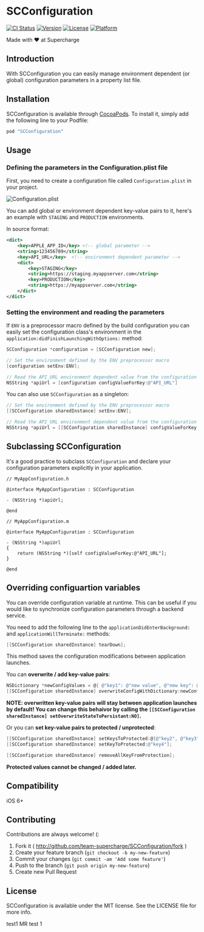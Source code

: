# SCConfiguration

[![CI Status](http://img.shields.io/travis/team-supercharge/SCConfiguration.svg?style=flat)](https://travis-ci.org/team-supercharge/SCConfiguration)
[![Version](https://img.shields.io/cocoapods/v/SCConfiguration.svg?style=flat)](http://cocoadocs.org/docsets/SCConfiguration)
[![License](https://img.shields.io/cocoapods/l/SCConfiguration.svg?style=flat)](http://cocoadocs.org/docsets/SCConfiguration)
[![Platform](https://img.shields.io/cocoapods/p/SCConfiguration.svg?style=flat)](http://cocoadocs.org/docsets/SCConfiguration)

Made with ♥︎ at Supercharge

## Introduction

With SCConfiguration you can easily manage environment dependent (or global) configuration parameters in a property list file.

## Installation

SCConfiguration is available through [CocoaPods](http://cocoapods.org). To install it, simply add the following line to your Podfile:

```ruby
pod "SCConfiguration"
```

## Usage

### Defining the parameters in the Configuration.plist file

First, you need to create a configuration file called `Configuration.plist` in your project.

![Configuration.plist](plist.png)

You can add global or environment dependent key-value pairs to it, here's an example with `STAGING` and `PRODUCTION` environments.

In source format:

```xml
<dict>
	<key>APPLE_APP_ID</key> <!-- global parameter -->
	<string>123456789</string>
	<key>API_URL</key>  <!-- environment dependent parameter -->
	<dict>
		<key>STAGING</key>
		<string>https://staging.myappserver.com</string>
		<key>PRODUCTION</key>
		<string>https://myappserver.com</string>
	</dict>
</dict>
```

### Setting the environment and reading the parameters

If `ENV` is a preprocessor macro defined by the build configuration you can easily set the configuration class's environment in the `application:didFinishLaunchingWithOptions:` method:

```objective-c
SCConfiguration *configuration = [SCConfiguration new];

// Set the environment defined by the ENV preprocessor macro
[configuration setEnv:ENV];

// Read the API_URL environment dependent value from the configuration
NSString *apiUrl = [configuration configValueForKey:@"API_URL"]
```

You can also use `SCConfiguration` as a singleton:

```objective-c
// Set the environment defined by the ENV preprocessor macro
[[SCConfiguration sharedInstance] setEnv:ENV];

// Read the API_URL environment dependent value from the configuration
NSString *apiUrl = [[SCConfiguration sharedInstance] configValueForKey:@"API_URL"]
```

## Subclassing SCConfiguration

It's a good practice to subclass `SCConfiguration` and declare your configuration parameters explicitly in your application.

```
// MyAppConfiguration.h

@interface MyAppConfiguration : SCConfiguration

- (NSString *)apiUrl;

@end
```

```
// MyAppConfiguration.m

@interface MyAppConfiguration : SCConfiguration

- (NSString *)apiUrl
{
    return (NSString *)[self configValueForKey:@"API_URL"];
}

@end
```

## Overriding configuartion variables

You can override configuration variable at runtime. This can be useful if you would like to synchronize configuration parameters through a backend service.

You need to add the following line to the `applicationDidEnterBackground:` and `applicationWillTerminate:` methods:

```objective-c
[[SCConfiguration sharedInstance] tearDown];
```

This method saves the configuration modifications between application launches.

You can **overwrite / add key-value pairs**:

```objective-c
NSDictionary *newConfigValues = @{ @"key1": @"new value", @"new key": @"new value" };
[[SCConfiguration sharedInstance] overwriteConfigWithDictionary:newConfigValues];
```

**NOTE: overwritten key-value pairs will stay between application launches by default! You can change this behaivor by calling the `[[SCConfiguration sharedInstance] setOverwriteStateToPersistant:NO]`.**

Or you can **set key-value pairs to protected / unprotected**:

```objective-c
[[SCConfiguration sharedInstance] setKeysToProtected:@[@"key2", @"key3"]];
[[SCConfiguration sharedInstance] setKeyToProtected:@"key4"];

[[SCConfiguration sharedInstance] removeAllKeyFromProtection];
```

**Protected values cannot be changed / added later.**

## Compatibility

iOS 6+

## Contributing

Contributions are always welcome! (:

1. Fork it ( http://github.com/team-supercharge/SCConfiguration/fork )
2. Create your feature branch (`git checkout -b my-new-feature`)
3. Commit your changes (`git commit -am 'Add some feature'`)
4. Push to the branch (`git push origin my-new-feature`)
5. Create new Pull Request

## License

SCConfiguration is available under the MIT license. See the LICENSE file for more info.

test1
MR test 1
